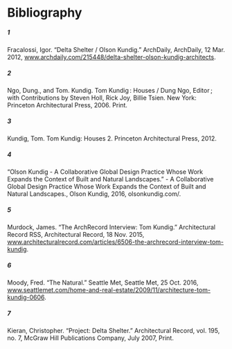 # Bibliography

##### 1  
Fracalossi, Igor. “Delta Shelter / Olson Kundig.” ArchDaily, ArchDaily, 12 Mar. 2012, www.archdaily.com/215448/delta-shelter-olson-kundig-architects.
 
##### 2 
Ngo, Dung., and Tom. Kundig. Tom Kundig : Houses / Dung Ngo, Editor ; with Contributions by Steven Holl, Rick Joy, Billie Tsien. New York: Princeton Architectural Press, 2006. Print.

##### 3
Kundig, Tom. Tom Kundig: Houses 2. Princeton Architectural Press, 2012.

##### 4
“Olson Kundig - A Collaborative Global Design Practice Whose Work Expands the Context of Built and Natural Landscapes.” - A Collaborative Global Design Practice Whose Work Expands the Context of Built and Natural Landscapes., Olson Kundig, 2016, olsonkundig.com/.

##### 5
Murdock, James. “The ArchRecord Interview: Tom Kundig.” Architectural Record RSS, Architectural Record, 18 Nov. 2015, www.architecturalrecord.com/articles/6506-the-archrecord-interview-tom-kundig.

##### 6
Moody, Fred. “The Natural.” Seattle Met, Seattle Met, 25 Oct. 2016, www.seattlemet.com/home-and-real-estate/2009/11/architecture-tom-kundig-0606.

##### 7
Kieran, Christopher. “Project: Delta Shelter.” Architectural Record, vol. 195, no. 7, McGraw Hill Publications Company, July 2007, Print.


